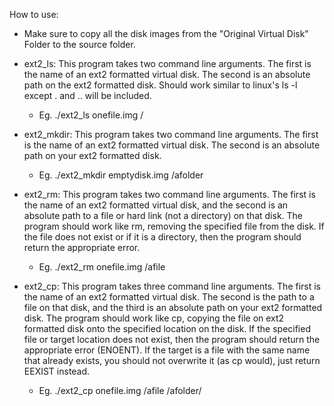 How to use:

- Make sure to copy all the disk images from the &quot;Original Virtual Disk&quot; Folder to the source folder.

- ext2\_ls: This program takes two command line arguments. The first is the name of an ext2 formatted virtual disk. The second is an absolute path on the ext2 formatted disk. Should work similar to linux&#39;s ls -l except . and .. will be included.
  - Eg.  ./ext2\_ls onefile.img /

- ext2\_mkdir: This program takes two command line arguments. The first is the name of an ext2 formatted virtual disk. The second is an absolute path on your ext2 formatted disk.
  - Eg. ./ext2\_mkdir emptydisk.img /afolder

- ext2\_rm: This program takes two command line arguments. The first is the name of an ext2 formatted virtual disk, and the second is an absolute path to a file or hard link (not a directory) on that disk. The program should work like rm, removing the specified file from the disk. If the file does not exist or if it is a directory, then the program should return the appropriate error.
  - Eg. ./ext2\_rm onefile.img /afile

- ext2\_cp: This program takes three command line arguments. The first is the name of an ext2 formatted virtual disk. The second is the path to a file on that disk, and the third is an absolute path on your ext2 formatted disk. The program should work like cp, copying the file on ext2 formatted disk onto the specified location on the disk. If the specified file or target location does not exist, then the program should return the appropriate error (ENOENT). If the target is a file with the same name that already exists, you should not overwrite it (as cp would), just return EEXIST instead.
  - Eg. ./ext2\_cp onefile.img /afile /afolder/

